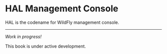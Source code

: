 # HAL Management Console

HAL is the codename for WildFly management console. 

---

*Work in progress!* 

This book is under active development. 

